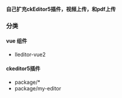 #### 自己扩充ckEditor5插件，视频上传，和pdf上传

### 分类
#### vue 组件
- lleditor-vue2

#### ckeditor5插件
- package/*
- package/my-editor